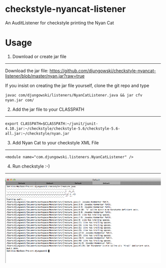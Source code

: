 checkstyle-nyancat-listener
===========================
An AuditListener for checkstyle printing the Nyan Cat


Usage
=====

1. Download or create jar file
------------------------------

Download the jar file: https://github.com/djungowski/checkstyle-nyancat-listener/blob/master/nyan.jar?raw=true

If you insist on creating the jar file yourself, clone the git repo and type

	javac com/djungowski/listeners/NyanCatListener.java && jar cfv nyan.jar com/


2. Add the jar file to your CLASSPATH
-------------------------------------

	export CLASSPATH=$CLASSPATH:~/junit/junit-4.10.jar:~/checkstyle/checkstyle-5.6/checkstyle-5.6-all.jar:~/checkstyle/nyan.jar


3. Add Nyan Cat to your checkstyle XML File
-------------------------------------------

	<module name="com.djungowski.listeners.NyanCatListener" />


4. Run checkstyle :-)
---------------------

[![Nyan Cat in checkstyle](https://github.com/djungowski/checkstyle-nyancat-listener/raw/master/nyan.png)](https://github.com/djungowski/checkstyle-nyancat-listener/raw/master/nyan.png)
